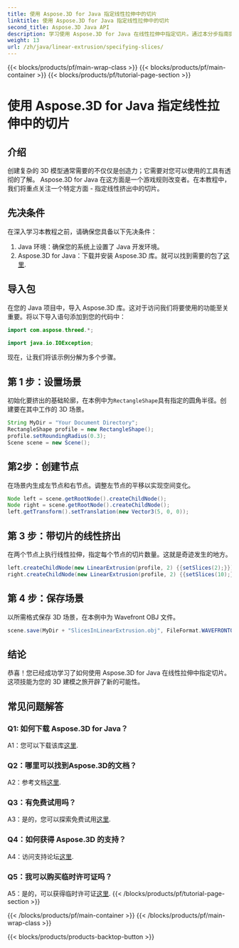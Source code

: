 ```yaml
---
title: 使用 Aspose.3D for Java 指定线性拉伸中的切片
linktitle: 使用 Aspose.3D for Java 指定线性拉伸中的切片
second_title: Aspose.3D Java API
description: 学习使用 Aspose.3D for Java 在线性拉伸中指定切片。通过本分步指南提高您的 3D 建模技能。
weight: 13
url: /zh/java/linear-extrusion/specifying-slices/
---
```


{{< blocks/products/pf/main-wrap-class >}}
{{< blocks/products/pf/main-container >}}
{{< blocks/products/pf/tutorial-page-section >}}

# 使用 Aspose.3D for Java 指定线性拉伸中的切片

## 介绍

创建复杂的 3D 模型通常需要的不仅仅是创造力；它需要对您可以使用的工具有透彻的了解。 Aspose.3D for Java 在这方面是一个游戏规则改变者。在本教程中，我们将重点关注一个特定方面 - 指定线性挤出中的切片。

## 先决条件

在深入学习本教程之前，请确保您具备以下先决条件：

1. Java 环境：确保您的系统上设置了 Java 开发环境。
2.  Aspose.3D for Java：下载并安装 Aspose.3D 库。就可以找到需要的包了[这里](https://releases.aspose.com/3d/java/).

## 导入包

在您的 Java 项目中，导入 Aspose.3D 库。这对于访问我们将要使用的功能至关重要。将以下导入语句添加到您的代码中：

```java
import com.aspose.threed.*;

import java.io.IOException;
```

现在，让我们将该示例分解为多个步骤。

## 第 1 步：设置场景

初始化要挤出的基础轮廓，在本例中为`RectangleShape`具有指定的圆角半径。创建要在其中工作的 3D 场景。

```java
String MyDir = "Your Document Directory";
RectangleShape profile = new RectangleShape();
profile.setRoundingRadius(0.3);
Scene scene = new Scene();
```

## 第2步：创建节点

在场景内生成左节点和右节点。调整左节点的平移以实现空间变化。

```java
Node left = scene.getRootNode().createChildNode();
Node right = scene.getRootNode().createChildNode();
left.getTransform().setTranslation(new Vector3(5, 0, 0));
```

## 第 3 步：带切片的线性挤出

在两个节点上执行线性拉伸，指定每个节点的切片数量。这就是奇迹发生的地方。

```java
left.createChildNode(new LinearExtrusion(profile, 2) {{setSlices(2);}});
right.createChildNode(new LinearExtrusion(profile, 2) {{setSlices(10);}});
```

## 第 4 步：保存场景

以所需格式保存 3D 场景，在本例中为 Wavefront OBJ 文件。

```java
scene.save(MyDir + "SlicesInLinearExtrusion.obj", FileFormat.WAVEFRONTOBJ);
```

## 结论

恭喜！您已经成功学习了如何使用 Aspose.3D for Java 在线性拉伸中指定切片。这项技能为您的 3D 建模之旅开辟了新的可能性。

## 常见问题解答

### Q1: 如何下载 Aspose.3D for Java？

 A1：您可以下载该库[这里](https://releases.aspose.com/3d/java/).

### Q2：哪里可以找到Aspose.3D的文档？

 A2：参考文档[这里](https://reference.aspose.com/3d/java/).

### Q3：有免费试用吗？

 A3：是的，您可以探索免费试用[这里](https://releases.aspose.com/).

### Q4：如何获得 Aspose.3D 的支持？

A4：访问支持论坛[这里](https://forum.aspose.com/c/3d/18).

### Q5：我可以购买临时许可证吗？

 A5：是的，可以获得临时许可证[这里](https://purchase.aspose.com/temporary-license/).
{{< /blocks/products/pf/tutorial-page-section >}}

{{< /blocks/products/pf/main-container >}}
{{< /blocks/products/pf/main-wrap-class >}}

{{< blocks/products/products-backtop-button >}}
